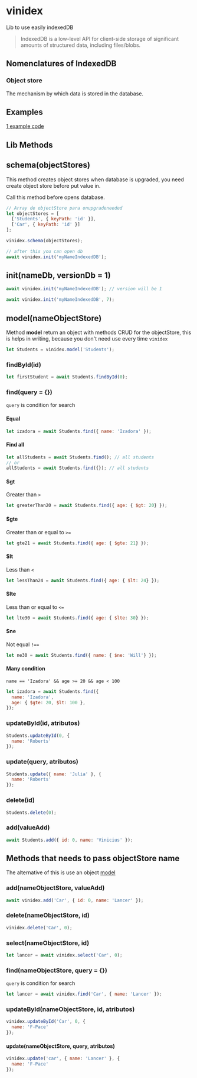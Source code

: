 # vinidex

Lib to use easily indexedDB

> IndexedDB is a low-level API for client-side storage of significant amounts of structured data, including files/blobs.

## Nomenclatures of IndexedDB

### Object store

The mechanism by which data is stored in the database.

## Examples

[1 example code](test-async.js)

## Lib Methods

## schema(objectStores)

This method creates object stores when database is upgraded, you need create object store before put value in.

Call this method before opens database.

```javascript
// Array de objectStore para onupgradeneeded
let objectStores = [
  ['Students', { keyPath: 'id' }],
  ['Car', { keyPath: 'id' }]
];

vinidex.schema(objectStores);

// after this you can open db
await vinidex.init('myNameIndexedDB');
```

## init(nameDb, versionDb = 1)

```javascript
await vinidex.init('myNameIndexedDB'); // version will be 1
```

```javascript
await vinidex.init('myNameIndexedDB', 7);
```

## model(nameObjectStore)

Method **model** return an object with methods CRUD for the objectStore, this is helps in writing, because you don't need use every time `vinidex`

```javascript
let Students = vinidex.model('Students');
```

### findById(id)

```javascript
let firstStudent = await Students.findById(0);
```

### find(query = {})

`query` is condition for search

#### Equal

```javascript
let izadora = await Students.find({ name: 'Izadora' });
```

#### Find all

```javascript
let allStudents = await Students.find(); // all students
// or
allStudents = await Students.find({}); // all students
```

#### $gt

Greater than `>`

```javascript
let greaterThan20 = await Students.find({ age: { $gt: 20} });
```

#### $gte

Greater than or equal to `>=`

```javascript
let gte21 = await Students.find({ age: { $gte: 21} });
```

#### $lt

Less than `<`

```javascript
let lessThan24 = await Students.find({ age: { $lt: 24} });
```

#### $lte

Less than or equal to `<=`

```javascript
let lte30 = await Students.find({ age: { $lte: 30} });
```

#### $ne

Not equal `!==`

```javascript
let ne30 = await Students.find({ name: { $ne: 'Will'} });
```

#### Many condition

`name == 'Izadora' && age >= 20 && age < 100`

```javascript
let izadora = await Students.find({
  name: 'Izadora',
  age: { $gte: 20, $lt: 100 },
});
```

### updateById(id, atributos)

```javascript
Students.updateById(0, {
  name: 'Roberts'
});
```

### update(query, atributos)

```javascript
Students.update({ name: 'Julia' }, {
  name: 'Roberts'
});
```

### delete(id)

```javascript
Students.delete(0);
```

### add(valueAdd)

```javascript
await Students.add({ id: 0, name: 'Vinicius' });
```

## Methods that needs to pass objectStore name

The alternative of this is use an object [model](#modelnameobjectstore)

### add(nameObjectStore, valueAdd)

```javascript
await vinidex.add('Car', { id: 0, name: 'Lancer' });
```

### delete(nameObjectStore, id)

```javascript
vinidex.delete('Car', 0);
```

### select(nameObjectStore, id)

```javascript
let lancer = await vinidex.select('Car', 0);
```

### find(nameObjectStore, query = {})

`query` is condition for search

```javascript
let lancer = await vinidex.find('Car', { name: 'Lancer' });
```

### updateById(nameObjectStore, id, atributos)

```javascript
vinidex.updateById('Car', 0, {
  name: 'F-Pace'
});
```

#### update(nameObjectStore, query, atributos)

```javascript
vinidex.update('car', { name: 'Lancer' }, {
  name: 'F-Pace'
});
```